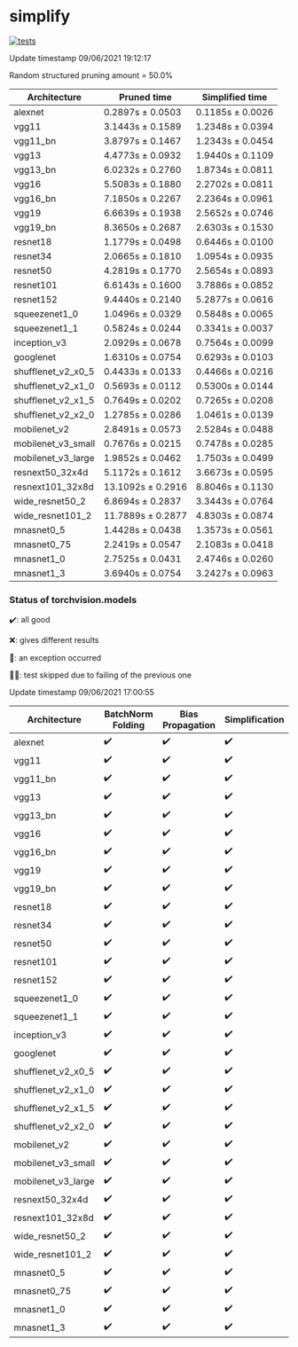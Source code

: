 # simplify

[![tests](https://github.com/EIDOSlab/simplify/actions/workflows/test.yaml/badge.svg)](https://github.com/EIDOSlab/simplify/actions/workflows/test.yaml)

<!-- benchmark starts -->
Update timestamp 09/06/2021 19:12:17

Random structured pruning amount = 50.0%

| Architecture       | Pruned time       | Simplified time   |
|--------------------|-------------------|-------------------|
| alexnet            | 0.2897s ± 0.0503  | 0.1185s ± 0.0026  |
| vgg11              | 3.1443s ± 0.1589  | 1.2348s ± 0.0394  |
| vgg11_bn           | 3.8797s ± 0.1467  | 1.2343s ± 0.0454  |
| vgg13              | 4.4773s ± 0.0932  | 1.9440s ± 0.1109  |
| vgg13_bn           | 6.0232s ± 0.2760  | 1.8734s ± 0.0811  |
| vgg16              | 5.5083s ± 0.1880  | 2.2702s ± 0.0811  |
| vgg16_bn           | 7.1850s ± 0.2267  | 2.2364s ± 0.0961  |
| vgg19              | 6.6639s ± 0.1938  | 2.5652s ± 0.0746  |
| vgg19_bn           | 8.3650s ± 0.2687  | 2.6303s ± 0.1530  |
| resnet18           | 1.1779s ± 0.0498  | 0.6446s ± 0.0100  |
| resnet34           | 2.0665s ± 0.1810  | 1.0954s ± 0.0935  |
| resnet50           | 4.2819s ± 0.1770  | 2.5654s ± 0.0893  |
| resnet101          | 6.6143s ± 0.1600  | 3.7886s ± 0.0852  |
| resnet152          | 9.4440s ± 0.2140  | 5.2877s ± 0.0616  |
| squeezenet1_0      | 1.0496s ± 0.0329  | 0.5848s ± 0.0065  |
| squeezenet1_1      | 0.5824s ± 0.0244  | 0.3341s ± 0.0037  |
| inception_v3       | 2.0929s ± 0.0678  | 0.7564s ± 0.0099  |
| googlenet          | 1.6310s ± 0.0754  | 0.6293s ± 0.0103  |
| shufflenet_v2_x0_5 | 0.4433s ± 0.0133  | 0.4466s ± 0.0216  |
| shufflenet_v2_x1_0 | 0.5693s ± 0.0112  | 0.5300s ± 0.0144  |
| shufflenet_v2_x1_5 | 0.7649s ± 0.0202  | 0.7265s ± 0.0208  |
| shufflenet_v2_x2_0 | 1.2785s ± 0.0286  | 1.0461s ± 0.0139  |
| mobilenet_v2       | 2.8491s ± 0.0573  | 2.5284s ± 0.0488  |
| mobilenet_v3_small | 0.7676s ± 0.0215  | 0.7478s ± 0.0285  |
| mobilenet_v3_large | 1.9852s ± 0.0462  | 1.7503s ± 0.0499  |
| resnext50_32x4d    | 5.1172s ± 0.1612  | 3.6673s ± 0.0595  |
| resnext101_32x8d   | 13.1092s ± 0.2916 | 8.8046s ± 0.1130  |
| wide_resnet50_2    | 6.8694s ± 0.2837  | 3.3443s ± 0.0764  |
| wide_resnet101_2   | 11.7889s ± 0.2877 | 4.8303s ± 0.0874  |
| mnasnet0_5         | 1.4428s ± 0.0438  | 1.3573s ± 0.0561  |
| mnasnet0_75        | 2.2419s ± 0.0547  | 2.1083s ± 0.0418  |
| mnasnet1_0         | 2.7525s ± 0.0431  | 2.4746s ± 0.0260  |
| mnasnet1_3         | 3.6940s ± 0.0754  | 3.2427s ± 0.0963  |
<!-- benchmark ends -->

### Status of torchvision.models

:heavy_check_mark:: all good

:x:: gives different results

:cursing_face:: an exception occurred

:man_shrugging:: test skipped due to failing of the previous one

<!-- table starts -->
Update timestamp 09/06/2021 17:00:55

|    Architecture    |  BatchNorm Folding  |  Bias Propagation  |   Simplification   |
|--------------------|---------------------|--------------------|--------------------|
|      alexnet       | :heavy_check_mark:  | :heavy_check_mark: | :heavy_check_mark: |
|       vgg11        | :heavy_check_mark:  | :heavy_check_mark: | :heavy_check_mark: |
|      vgg11_bn      | :heavy_check_mark:  | :heavy_check_mark: | :heavy_check_mark: |
|       vgg13        | :heavy_check_mark:  | :heavy_check_mark: | :heavy_check_mark: |
|      vgg13_bn      | :heavy_check_mark:  | :heavy_check_mark: | :heavy_check_mark: |
|       vgg16        | :heavy_check_mark:  | :heavy_check_mark: | :heavy_check_mark: |
|      vgg16_bn      | :heavy_check_mark:  | :heavy_check_mark: | :heavy_check_mark: |
|       vgg19        | :heavy_check_mark:  | :heavy_check_mark: | :heavy_check_mark: |
|      vgg19_bn      | :heavy_check_mark:  | :heavy_check_mark: | :heavy_check_mark: |
|      resnet18      | :heavy_check_mark:  | :heavy_check_mark: | :heavy_check_mark: |
|      resnet34      | :heavy_check_mark:  | :heavy_check_mark: | :heavy_check_mark: |
|      resnet50      | :heavy_check_mark:  | :heavy_check_mark: | :heavy_check_mark: |
|     resnet101      | :heavy_check_mark:  | :heavy_check_mark: | :heavy_check_mark: |
|     resnet152      | :heavy_check_mark:  | :heavy_check_mark: | :heavy_check_mark: |
|   squeezenet1_0    | :heavy_check_mark:  | :heavy_check_mark: | :heavy_check_mark: |
|   squeezenet1_1    | :heavy_check_mark:  | :heavy_check_mark: | :heavy_check_mark: |
|    inception_v3    | :heavy_check_mark:  | :heavy_check_mark: | :heavy_check_mark: |
|     googlenet      | :heavy_check_mark:  | :heavy_check_mark: | :heavy_check_mark: |
| shufflenet_v2_x0_5 | :heavy_check_mark:  | :heavy_check_mark: | :heavy_check_mark: |
| shufflenet_v2_x1_0 | :heavy_check_mark:  | :heavy_check_mark: | :heavy_check_mark: |
| shufflenet_v2_x1_5 | :heavy_check_mark:  | :heavy_check_mark: | :heavy_check_mark: |
| shufflenet_v2_x2_0 | :heavy_check_mark:  | :heavy_check_mark: | :heavy_check_mark: |
|    mobilenet_v2    | :heavy_check_mark:  | :heavy_check_mark: | :heavy_check_mark: |
| mobilenet_v3_small | :heavy_check_mark:  | :heavy_check_mark: | :heavy_check_mark: |
| mobilenet_v3_large | :heavy_check_mark:  | :heavy_check_mark: | :heavy_check_mark: |
|  resnext50_32x4d   | :heavy_check_mark:  | :heavy_check_mark: | :heavy_check_mark: |
|  resnext101_32x8d  | :heavy_check_mark:  | :heavy_check_mark: | :heavy_check_mark: |
|  wide_resnet50_2   | :heavy_check_mark:  | :heavy_check_mark: | :heavy_check_mark: |
|  wide_resnet101_2  | :heavy_check_mark:  | :heavy_check_mark: | :heavy_check_mark: |
|     mnasnet0_5     | :heavy_check_mark:  | :heavy_check_mark: | :heavy_check_mark: |
|    mnasnet0_75     | :heavy_check_mark:  | :heavy_check_mark: | :heavy_check_mark: |
|     mnasnet1_0     | :heavy_check_mark:  | :heavy_check_mark: | :heavy_check_mark: |
|     mnasnet1_3     | :heavy_check_mark:  | :heavy_check_mark: | :heavy_check_mark: |
<!-- table ends -->